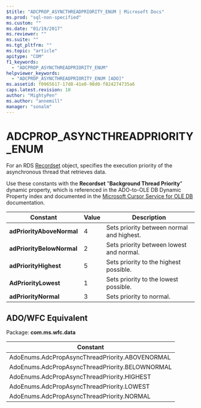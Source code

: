 ```yaml
---
$title: "ADCPROP_ASYNCTHREADPRIORITY_ENUM | Microsoft Docs"
ms.prod: "sql-non-specified"
ms.custom: ""
ms.date: "01/19/2017"
ms.reviewer: ""
ms.suite: ""
ms.tgt_pltfrm: ""
ms.topic: "article"
apitype: "COM"
f1_keywords: 
  - "ADCPROP_ASYNCTHREADPRIORITY_ENUM"
helpviewer_keywords: 
  - "ADCPROP_ASYNCTHREADPRIORITY_ENUM [ADO]"
ms.assetid: f0965617-17d8-41e0-98d0-f824274735a6
caps.latest.revision: 10
author: "MightyPen"
ms.author: "annemill"
manager: "sonalm"
---
```

# ADCPROP_ASYNCTHREADPRIORITY_ENUM
For an RDS [Recordset](../../../ado/reference/ado-api/recordset-object-ado.md) object, specifies the execution priority of the asynchronous thread that retrieves data.  
  
 Use these constants with the **Recordset** "**Background Thread Priority**" dynamic property, which is referenced in the ADO-to-OLE DB Dynamic Property index and documented in the [Microsoft Cursor Service for OLE DB](../../../ado/guide/appendixes/microsoft-cursor-service-for-ole-db-ado-service-component.md) documentation.  
  
|Constant|Value|Description|  
|--------------|-----------|-----------------|  
|**adPriorityAboveNormal**|4|Sets priority between normal and highest.|  
|**adPriorityBelowNormal**|2|Sets priority between lowest and normal.|  
|**adPriorityHighest**|5|Sets priority to the highest possible.|  
|**AdPriorityLowest**|1|Sets priority to the lowest possible.|  
|**adPriorityNormal**|3|Sets priority to normal.|  
  
## ADO/WFC Equivalent  
 Package: **com.ms.wfc.data**  
  
|Constant|  
|--------------|  
|AdoEnums.AdcPropAsyncThreadPriority.ABOVENORMAL|  
|AdoEnums.AdcPropAsyncThreadPriority.BELOWNORMAL|  
|AdoEnums.AdcPropAsyncThreadPriority.HIGHEST|  
|AdoEnums.AdcPropAsyncThreadPriority.LOWEST|  
|AdoEnums.AdcPropAsyncThreadPriority.NORMAL|